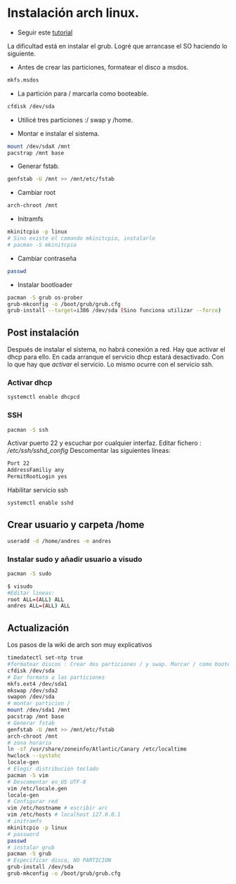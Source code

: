 # Instalación arch linux.

* Seguir este [tutorial](https://wiki.archlinux.org/index.php/Installation_guide)

La dificultad está en instalar el grub. Logré que arrancase el SO haciendo lo siguiente.
* Antes de crear las particiones, formatear el disco a msdos. 

``` bash
mkfs.msdos
```

* La partición para / marcarla como booteable. 

``` bash
cfdisk /dev/sda
```

* Utilicé tres particiones :/ swap y /home.

* Montar e instalar el sistema.

```bash
mount /dev/sdaX /mnt
pacstrap /mnt base
```

* Generar fstab. 

``` bash
genfstab -U /mnt >> /mnt/etc/fstab
```

* Cambiar root

``` bash
arch-chroot /mnt
```

* Initramfs

``` bash
mkinitcpio -p linux
# Sino existe el comando mkinitcpio, instalarlo
# pacman -S mkinitcpio
```

* Cambiar contraseña

```bash
passwd 
```
* Instalar bootloader

``` bash
pacman -S grub os-prober
grub-mkconfig -o /boot/grub/grub.cfg
grub-install --target=i386 /dev/sda (Sino funciona utilizar --force)
```

## Post instalación

Después de instalar el sistema, no habrá conexión a red. Hay que activar el dhcp para ello. En cada arranque el servicio dhcp estará desactivado. Con lo que hay que *activar* el servicio. Lo mismo ocurre con el servicio ssh.

### Activar dhcp

``` bash
systemctl enable dhcpcd
```

### SSH

``` bash
pacman -S ssh
```
Activar puerto 22 y escuchar por cualquier interfaz. Editar fichero : */etc/ssh/sshd_config*
Descomentar las siguientes líneas:

``` bash
Port 22
AddressFamiliy any
PermitRootLogin yes
```
Habilitar servicio ssh
``` bash
systemctl enable sshd
```

## Crear usuario y carpeta /home 

``` bash
useradd -d /home/andres -m andres
```

### Instalar sudo y añadir usuario a visudo

```bash
pacman -S sudo
```
```bash
$ visudo
#Editar lineas:
root ALL=(ALL) ALL
andres ALL=(ALL) ALL
```


## Actualización
 
 Los pasos de la wiki de arch son muy explicativos
 
 ```bash
 timedatectl set-ntp true
 #formatear discos : Crear dos particiones / y swap. Marcar / como booteable. Label dos
 cfdisk /dev/sda 
 # Dar formato a las particiones
 mkfs.ext4 /dev/sda1
 mkswap /dev/sda2
 swapon /dev/sda
 # montar particion /
 mount /dev/sda1 /mnt
 pacstrap /mnt base
 # Generar fstab
 genfstab -U /mnt >> /mnt/etc/fstab
 arch-chroot /mnt
 # zona horaria
 ln -sf /usr/share/zoneinfo/Atlantic/Canary /etc/localtime
hwclock --systohc
locale-gen
# Elegir distribución teclado
pacman -S vim
# Descomentar en_US UTF-8
vim /etc/locale.gen
locale-gen
# Configurar red 
vim /etc/hostname # escribir arc
vim /etc/hosts # localhost 127.0.0.1
# initramfs
mkinitcpio -p linux
# password
passwd
# instalar grub
pacman -S grub
# Especificar disco, NO PARTICION
grub-install /dev/sda
grub-mkconfig -o /boot/grub/grub.cfg
 ```
